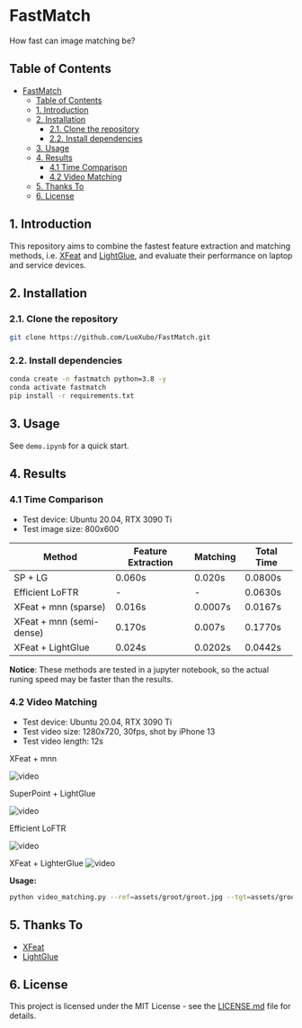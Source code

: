 # FastMatch

How fast can image matching be?

## Table of Contents

- [FastMatch](#fastmatch)
  - [Table of Contents](#table-of-contents)
  - [1. Introduction](#1-introduction)
  - [2. Installation](#2-installation)
    - [2.1. Clone the repository](#21-clone-the-repository)
    - [2.2. Install dependencies](#22-install-dependencies)
  - [3. Usage](#3-usage)
  - [4. Results](#4-results)
    - [4.1 Time Comparison](#41-time-comparison)
    - [4.2 Video Matching](#42-video-matching)
  - [5. Thanks To](#5-thanks-to)
  - [6. License](#6-license)

## 1. Introduction

This repository aims to combine the fastest feature extraction and matching methods, i.e. [XFeat](https://github.com/verlab/accelerated_features) and [LightGlue](https://github.com/cvg/LightGlue), and evaluate their performance on laptop and service devices.

## 2. Installation

### 2.1. Clone the repository

```bash
git clone https://github.com/LuoXubo/FastMatch.git
```

### 2.2. Install dependencies

```bash
conda create -n fastmatch python=3.8 -y
conda activate fastmatch
pip install -r requirements.txt
```

## 3. Usage

See `demo.ipynb` for a quick start.

## 4. Results

### 4.1 Time Comparison

- Test device: Ubuntu 20.04, RTX 3090 Ti
- Test image size: 800x600

| Method                   | Feature Extraction | Matching | Total Time |
| ------------------------ | ------------------ | -------- | ---------- |
| SP + LG                  | 0.060s             | 0.020s   | 0.0800s    |
| Efficient LoFTR          | -                  | -        | 0.0630s    |
| XFeat + mnn (sparse)     | 0.016s             | 0.0007s  | 0.0167s    |
| XFeat + mnn (semi-dense) | 0.170s             | 0.007s   | 0.1770s    |
| XFeat + LightGlue        | 0.024s             | 0.0202s  | 0.0442s    |

**Notice**: These methods are tested in a jupyter notebook, so the actual runing speed may be faster than the results.

### 4.2 Video Matching

- Test device: Ubuntu 20.04, RTX 3090 Ti
- Test video size: 1280x720, 30fps, shot by iPhone 13
- Test video length: 12s

XFeat + mnn

![video](assets/xfeat+mnn.gif)

SuperPoint + LightGlue

![video](assets/sp+lg.gif)

Efficient LoFTR

![video](assets/eloftr.gif)

XFeat + LighterGlue
![video](assets/xfeat+lg.gif)

**Usage:**

```bash
python video_matching.py --ref=assets/groot/groot.jpg --tgt=assets/groot/groot.mp4 --method=sp+lg --save_path=assets/groot/groot_sp+lg.mp4
```

## 5. Thanks To

- [XFeat](https://github.com/verlab/accelerated_features)
- [LightGlue](https://github.com/cvg/LightGlue)

## 6. License

This project is licensed under the MIT License - see the [LICENSE.md](LICENSE.md) file for details.
